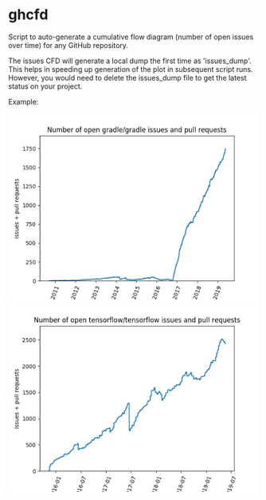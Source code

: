 # ghcfd
Script to auto-generate a cumulative flow diagram (number of open issues over time) for any GitHub repository.

The issues CFD will generate a local dump the first time as 'issues_dump'. This helps in speeding up generation of the plot in subsequent script runs. However, you would need to delete the issues_dump file to get the latest status on your project.

Example:

![example](gradle_plot_2019-05-25.png)
![example](tensorflow_plot_2019-05-25.png)

